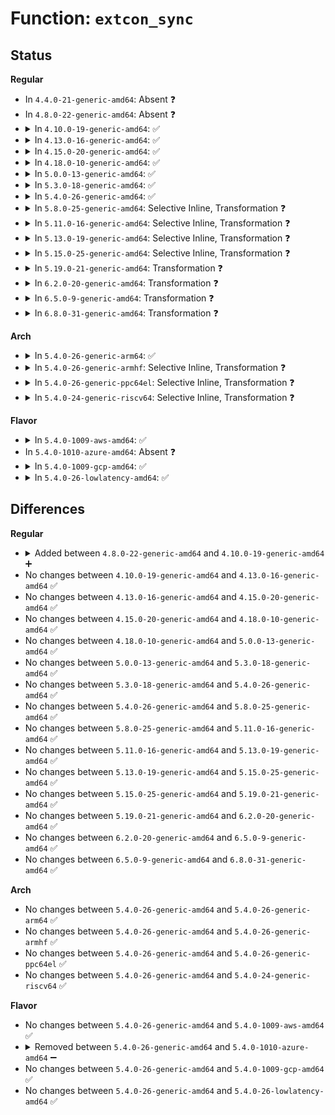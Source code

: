 # Function: <code>extcon_sync</code>

## Status
<b>Regular</b>
<ul>
<li>
In <code>4.4.0-21-generic-amd64</code>: Absent ❓
</li>
<li>
In <code>4.8.0-22-generic-amd64</code>: Absent ❓
</li>
<li>
<details>
<summary>In <code>4.10.0-19-generic-amd64</code>: ✅</summary>

```c
int extcon_sync(struct extcon_dev * edev, unsigned int id)
```

```json
{
  "name": "extcon_sync",
  "collision_type": "Unique Global",
  "inline_type": "No",
  "funcs": [
    {
      "addr": 18446744071586706480,
      "name": "extcon_sync",
      "external": true,
      "loc": "drivers/extcon/extcon.c:423",
      "file": "drivers/extcon/extcon.c",
      "inline": "seen, unknown",
      "caller_inline": [],
      "caller_func": [
        "drivers/extcon/extcon.c:extcon_set_property_sync",
        "drivers/extcon/extcon.c:extcon_set_state_sync"
      ]
    }
  ],
  "symbols": [
    {
      "addr": 18446744071586706480,
      "name": "extcon_sync",
      "section": ".text",
      "bind": "STB_GLOBAL",
      "size": 562
    }
  ]
}
```
</details>
</li>
<li>
<details>
<summary>In <code>4.13.0-16-generic-amd64</code>: ✅</summary>

```c
int extcon_sync(struct extcon_dev * edev, unsigned int id)
```

```json
{
  "name": "extcon_sync",
  "collision_type": "Unique Global",
  "inline_type": "No",
  "funcs": [
    {
      "addr": 18446744071586832128,
      "name": "extcon_sync",
      "external": true,
      "loc": "drivers/extcon/extcon.c:426",
      "file": "drivers/extcon/extcon.c",
      "inline": "seen, unknown",
      "caller_inline": [],
      "caller_func": [
        "drivers/extcon/extcon.c:extcon_set_property_sync",
        "drivers/extcon/extcon.c:extcon_set_state_sync"
      ]
    }
  ],
  "symbols": [
    {
      "addr": 18446744071586832128,
      "name": "extcon_sync",
      "section": ".text",
      "bind": "STB_GLOBAL",
      "size": 575
    }
  ]
}
```
</details>
</li>
<li>
<details>
<summary>In <code>4.15.0-20-generic-amd64</code>: ✅</summary>

```c
int extcon_sync(struct extcon_dev * edev, unsigned int id)
```

```json
{
  "name": "extcon_sync",
  "collision_type": "Unique Global",
  "inline_type": "No",
  "funcs": [
    {
      "addr": 18446744071587319904,
      "name": "extcon_sync",
      "external": true,
      "loc": "drivers/extcon/extcon.c:416",
      "file": "drivers/extcon/extcon.c",
      "inline": "seen, unknown",
      "caller_inline": [],
      "caller_func": [
        "drivers/extcon/extcon.c:extcon_set_property_sync",
        "drivers/extcon/extcon.c:extcon_set_state_sync"
      ]
    }
  ],
  "symbols": [
    {
      "addr": 18446744071587319904,
      "name": "extcon_sync",
      "section": ".text",
      "bind": "STB_GLOBAL",
      "size": 575
    }
  ]
}
```
</details>
</li>
<li>
<details>
<summary>In <code>4.18.0-10-generic-amd64</code>: ✅</summary>

```c
int extcon_sync(struct extcon_dev * edev, unsigned int id)
```

```json
{
  "name": "extcon_sync",
  "collision_type": "Unique Global",
  "inline_type": "No",
  "funcs": [
    {
      "addr": 18446744071587622768,
      "name": "extcon_sync",
      "external": true,
      "loc": "drivers/extcon/extcon.c:416",
      "file": "drivers/extcon/extcon.c",
      "inline": "seen, unknown",
      "caller_inline": [],
      "caller_func": [
        "drivers/extcon/extcon.c:extcon_set_property_sync",
        "drivers/extcon/extcon.c:extcon_set_state_sync"
      ]
    }
  ],
  "symbols": [
    {
      "addr": 18446744071587622768,
      "name": "extcon_sync",
      "section": ".text",
      "bind": "STB_GLOBAL",
      "size": 604
    }
  ]
}
```
</details>
</li>
<li>
<details>
<summary>In <code>5.0.0-13-generic-amd64</code>: ✅</summary>

```c
int extcon_sync(struct extcon_dev * edev, unsigned int id)
```

```json
{
  "name": "extcon_sync",
  "collision_type": "Unique Global",
  "inline_type": "No",
  "funcs": [
    {
      "addr": 18446744071587752208,
      "name": "extcon_sync",
      "external": true,
      "loc": "drivers/extcon/extcon.c:416",
      "file": "drivers/extcon/extcon.c",
      "inline": "seen, unknown",
      "caller_inline": [],
      "caller_func": [
        "drivers/extcon/extcon.c:extcon_set_property_sync",
        "drivers/extcon/extcon.c:extcon_set_state_sync"
      ]
    }
  ],
  "symbols": [
    {
      "addr": 18446744071587752208,
      "name": "extcon_sync",
      "section": ".text",
      "bind": "STB_GLOBAL",
      "size": 604
    }
  ]
}
```
</details>
</li>
<li>
<details>
<summary>In <code>5.3.0-18-generic-amd64</code>: ✅</summary>

```c
int extcon_sync(struct extcon_dev * edev, unsigned int id)
```

```json
{
  "name": "extcon_sync",
  "collision_type": "Unique Global",
  "inline_type": "No",
  "funcs": [
    {
      "addr": 18446744071588056960,
      "name": "extcon_sync",
      "external": true,
      "loc": "drivers/extcon/extcon.c:408",
      "file": "drivers/extcon/extcon.c",
      "inline": "seen, unknown",
      "caller_inline": [],
      "caller_func": [
        "drivers/extcon/extcon.c:extcon_set_property_sync",
        "drivers/extcon/extcon.c:extcon_set_state_sync"
      ]
    }
  ],
  "symbols": [
    {
      "addr": 18446744071588056960,
      "name": "extcon_sync",
      "section": ".text",
      "bind": "STB_GLOBAL",
      "size": 546
    }
  ]
}
```
</details>
</li>
<li>
<details>
<summary>In <code>5.4.0-26-generic-amd64</code>: ✅</summary>

```c
int extcon_sync(struct extcon_dev * edev, unsigned int id)
```

```json
{
  "name": "extcon_sync",
  "collision_type": "Unique Global",
  "inline_type": "No",
  "funcs": [
    {
      "addr": 18446744071588262864,
      "name": "extcon_sync",
      "external": true,
      "loc": "drivers/extcon/extcon.c:408",
      "file": "drivers/extcon/extcon.c",
      "inline": "seen, unknown",
      "caller_inline": [],
      "caller_func": [
        "drivers/extcon/extcon.c:extcon_set_property_sync",
        "drivers/extcon/extcon.c:extcon_set_state_sync"
      ]
    }
  ],
  "symbols": [
    {
      "addr": 18446744071588262864,
      "name": "extcon_sync",
      "section": ".text",
      "bind": "STB_GLOBAL",
      "size": 546
    }
  ]
}
```
</details>
</li>
<li>
<details>
<summary>In <code>5.8.0-25-generic-amd64</code>: Selective Inline, Transformation ❓</summary>

```c
int extcon_sync(struct extcon_dev * edev, unsigned int id)
```

```json
{
  "name": "extcon_sync",
  "collision_type": "Unique Global",
  "inline_type": "Selective",
  "funcs": [
    {
      "addr": 18446744071589145708,
      "name": "extcon_sync",
      "external": true,
      "loc": "drivers/extcon/extcon.c:408",
      "file": "drivers/extcon/extcon.c",
      "inline": "not declared, inlined",
      "caller_inline": [
        "drivers/extcon/extcon.c:extcon_set_property_sync",
        "drivers/extcon/extcon.c:extcon_set_state_sync"
      ],
      "caller_func": [
        "drivers/extcon/extcon.c:extcon_set_property_sync",
        "drivers/extcon/extcon.c:extcon_set_state_sync"
      ]
    }
  ],
  "symbols": [
    {
      "addr": 18446744071589142304,
      "name": "extcon_sync.part.0",
      "section": ".text",
      "bind": "STB_LOCAL",
      "size": 534
    },
    {
      "addr": 18446744071589142848,
      "name": "extcon_sync",
      "section": ".text",
      "bind": "STB_GLOBAL",
      "size": 27
    }
  ]
}
```
</details>
</li>
<li>
<details>
<summary>In <code>5.11.0-16-generic-amd64</code>: Selective Inline, Transformation ❓</summary>

```c
int extcon_sync(struct extcon_dev * edev, unsigned int id)
```

```json
{
  "name": "extcon_sync",
  "collision_type": "Unique Global",
  "inline_type": "Selective",
  "funcs": [
    {
      "addr": 18446744071589144652,
      "name": "extcon_sync",
      "external": true,
      "loc": "drivers/extcon/extcon.c:408",
      "file": "drivers/extcon/extcon.c",
      "inline": "not declared, inlined",
      "caller_inline": [
        "drivers/extcon/extcon.c:extcon_set_property_sync",
        "drivers/extcon/extcon.c:extcon_set_state_sync"
      ],
      "caller_func": [
        "drivers/extcon/extcon.c:extcon_set_property_sync",
        "drivers/extcon/extcon.c:extcon_set_state_sync"
      ]
    }
  ],
  "symbols": [
    {
      "addr": 18446744071589141248,
      "name": "extcon_sync.part.0",
      "section": ".text",
      "bind": "STB_LOCAL",
      "size": 534
    },
    {
      "addr": 18446744071589141792,
      "name": "extcon_sync",
      "section": ".text",
      "bind": "STB_GLOBAL",
      "size": 27
    }
  ]
}
```
</details>
</li>
<li>
<details>
<summary>In <code>5.13.0-19-generic-amd64</code>: Selective Inline, Transformation ❓</summary>

```c
int extcon_sync(struct extcon_dev * edev, unsigned int id)
```

```json
{
  "name": "extcon_sync",
  "collision_type": "Unique Global",
  "inline_type": "Selective",
  "funcs": [
    {
      "addr": 18446744071589035228,
      "name": "extcon_sync",
      "external": true,
      "loc": "drivers/extcon/extcon.c:408",
      "file": "drivers/extcon/extcon.c",
      "inline": "not declared, inlined",
      "caller_inline": [
        "drivers/extcon/extcon.c:extcon_set_property_sync",
        "drivers/extcon/extcon.c:extcon_set_state_sync"
      ],
      "caller_func": [
        "drivers/extcon/extcon.c:extcon_set_property_sync",
        "drivers/extcon/extcon.c:extcon_set_state_sync"
      ]
    }
  ],
  "symbols": [
    {
      "addr": 18446744071589031392,
      "name": "extcon_sync.part.0",
      "section": ".text",
      "bind": "STB_LOCAL",
      "size": 534
    },
    {
      "addr": 18446744071589031936,
      "name": "extcon_sync",
      "section": ".text",
      "bind": "STB_GLOBAL",
      "size": 27
    }
  ]
}
```
</details>
</li>
<li>
<details>
<summary>In <code>5.15.0-25-generic-amd64</code>: Selective Inline, Transformation ❓</summary>

```c
int extcon_sync(struct extcon_dev * edev, unsigned int id)
```

```json
{
  "name": "extcon_sync",
  "collision_type": "Unique Global",
  "inline_type": "Selective",
  "funcs": [
    {
      "addr": 18446744071589751772,
      "name": "extcon_sync",
      "external": true,
      "loc": "drivers/extcon/extcon.c:408",
      "file": "drivers/extcon/extcon.c",
      "inline": "not declared, inlined",
      "caller_inline": [
        "drivers/extcon/extcon.c:extcon_set_property_sync",
        "drivers/extcon/extcon.c:extcon_set_state_sync"
      ],
      "caller_func": [
        "drivers/extcon/extcon.c:extcon_set_property_sync",
        "drivers/extcon/extcon.c:extcon_set_state_sync"
      ]
    }
  ],
  "symbols": [
    {
      "addr": 18446744071589747008,
      "name": "extcon_sync.part.0",
      "section": ".text",
      "bind": "STB_LOCAL",
      "size": 619
    },
    {
      "addr": 18446744071592686770,
      "name": "extcon_sync.part.0.cold",
      "section": ".text",
      "bind": "STB_LOCAL",
      "size": 25
    },
    {
      "addr": 18446744071589747632,
      "name": "extcon_sync",
      "section": ".text",
      "bind": "STB_GLOBAL",
      "size": 27
    }
  ]
}
```
</details>
</li>
<li>
<details>
<summary>In <code>5.19.0-21-generic-amd64</code>: Transformation ❓</summary>

```c
int extcon_sync(struct extcon_dev * edev, unsigned int id)
```

```json
{
  "name": "extcon_sync",
  "collision_type": "Unique Global",
  "inline_type": "No",
  "funcs": [
    {
      "addr": 0,
      "name": "extcon_sync",
      "external": true,
      "loc": "drivers/extcon/extcon.c:409",
      "file": "drivers/extcon/extcon.c",
      "inline": "seen, unknown",
      "caller_inline": [],
      "caller_func": [
        "drivers/extcon/extcon.c:extcon_set_property_sync",
        "drivers/extcon/extcon.c:extcon_set_state_sync"
      ]
    }
  ],
  "symbols": [
    {
      "addr": 18446744071594572175,
      "name": "extcon_sync.cold",
      "section": ".text",
      "bind": "STB_LOCAL",
      "size": 39
    },
    {
      "addr": 18446744071591259120,
      "name": "extcon_sync",
      "section": ".text",
      "bind": "STB_GLOBAL",
      "size": 766
    }
  ]
}
```
</details>
</li>
<li>
<details>
<summary>In <code>6.2.0-20-generic-amd64</code>: Transformation ❓</summary>

```c
int extcon_sync(struct extcon_dev * edev, unsigned int id)
```

```json
{
  "name": "extcon_sync",
  "collision_type": "Unique Global",
  "inline_type": "No",
  "funcs": [
    {
      "addr": 0,
      "name": "extcon_sync",
      "external": true,
      "loc": "drivers/extcon/extcon.c:419",
      "file": "drivers/extcon/extcon.c",
      "inline": "seen, unknown",
      "caller_inline": [],
      "caller_func": [
        "drivers/extcon/extcon.c:extcon_set_property_sync",
        "drivers/extcon/extcon.c:extcon_set_state_sync"
      ]
    }
  ],
  "symbols": [
    {
      "addr": 18446744071596319992,
      "name": "extcon_sync.cold",
      "section": ".text",
      "bind": "STB_LOCAL",
      "size": 39
    },
    {
      "addr": 18446744071593014432,
      "name": "extcon_sync",
      "section": ".text",
      "bind": "STB_GLOBAL",
      "size": 759
    }
  ]
}
```
</details>
</li>
<li>
<details>
<summary>In <code>6.5.0-9-generic-amd64</code>: Transformation ❓</summary>

```c
int extcon_sync(struct extcon_dev * edev, unsigned int id)
```

```json
{
  "name": "extcon_sync",
  "collision_type": "Unique Global",
  "inline_type": "No",
  "funcs": [
    {
      "addr": 0,
      "name": "extcon_sync",
      "external": true,
      "loc": "drivers/extcon/extcon.c:429",
      "file": "drivers/extcon/extcon.c",
      "inline": "seen, unknown",
      "caller_inline": [],
      "caller_func": [
        "drivers/extcon/extcon.c:extcon_set_property_sync",
        "drivers/extcon/extcon.c:extcon_set_state_sync"
      ]
    }
  ],
  "symbols": [
    {
      "addr": 18446744071596849635,
      "name": "extcon_sync.cold",
      "section": ".text",
      "bind": "STB_LOCAL",
      "size": 39
    },
    {
      "addr": 18446744071593466096,
      "name": "extcon_sync",
      "section": ".text",
      "bind": "STB_GLOBAL",
      "size": 772
    }
  ]
}
```
</details>
</li>
<li>
<details>
<summary>In <code>6.8.0-31-generic-amd64</code>: Transformation ❓</summary>

```c
int extcon_sync(struct extcon_dev * edev, unsigned int id)
```

```json
{
  "name": "extcon_sync",
  "collision_type": "Unique Global",
  "inline_type": "No",
  "funcs": [
    {
      "addr": 0,
      "name": "extcon_sync",
      "external": true,
      "loc": "drivers/extcon/extcon.c:429",
      "file": "drivers/extcon/extcon.c",
      "inline": "seen, unknown",
      "caller_inline": [],
      "caller_func": [
        "drivers/extcon/extcon.c:extcon_set_property_sync",
        "drivers/extcon/extcon.c:extcon_set_state_sync"
      ]
    }
  ],
  "symbols": [
    {
      "addr": 18446744071597774456,
      "name": "extcon_sync.cold",
      "section": ".text",
      "bind": "STB_LOCAL",
      "size": 39
    },
    {
      "addr": 18446744071594213184,
      "name": "extcon_sync",
      "section": ".text",
      "bind": "STB_GLOBAL",
      "size": 772
    }
  ]
}
```
</details>
</li>
</ul>
<b>Arch</b>
<ul>
<li>
<details>
<summary>In <code>5.4.0-26-generic-arm64</code>: ✅</summary>

```c
int extcon_sync(struct extcon_dev * edev, unsigned int id)
```

```json
{
  "name": "extcon_sync",
  "collision_type": "Unique Global",
  "inline_type": "No",
  "funcs": [
    {
      "addr": 18446603336501728064,
      "name": "extcon_sync",
      "external": true,
      "loc": "drivers/extcon/extcon.c:408",
      "file": "drivers/extcon/extcon.c",
      "inline": "seen, unknown",
      "caller_inline": [],
      "caller_func": [
        "drivers/extcon/extcon.c:extcon_set_property_sync"
      ]
    }
  ],
  "symbols": [
    {
      "addr": 18446603336501728064,
      "name": "extcon_sync",
      "section": ".text",
      "bind": "STB_GLOBAL",
      "size": 756
    }
  ]
}
```
</details>
</li>
<li>
<details>
<summary>In <code>5.4.0-26-generic-armhf</code>: Selective Inline, Transformation ❓</summary>

```c
int extcon_sync(struct extcon_dev * edev, unsigned int id)
```

```json
{
  "name": "extcon_sync",
  "collision_type": "Unique Global",
  "inline_type": "Selective",
  "funcs": [
    {
      "addr": 3234257164,
      "name": "extcon_sync",
      "external": true,
      "loc": "drivers/extcon/extcon.c:408",
      "file": "drivers/extcon/extcon.c",
      "inline": "not declared, inlined",
      "caller_inline": [
        "drivers/extcon/extcon.c:extcon_set_property_sync"
      ],
      "caller_func": [
        "drivers/extcon/extcon.c:extcon_set_property_sync"
      ]
    }
  ],
  "symbols": [
    {
      "addr": 3234254028,
      "name": "extcon_sync.part.0",
      "section": ".text",
      "bind": "STB_LOCAL",
      "size": 536
    },
    {
      "addr": 3234254564,
      "name": "extcon_sync",
      "section": ".text",
      "bind": "STB_GLOBAL",
      "size": 44
    }
  ]
}
```
</details>
</li>
<li>
<details>
<summary>In <code>5.4.0-26-generic-ppc64el</code>: Selective Inline, Transformation ❓</summary>

```c
int extcon_sync(struct extcon_dev * edev, unsigned int id)
```

```json
{
  "name": "extcon_sync",
  "collision_type": "Unique Global",
  "inline_type": "Selective",
  "funcs": [
    {
      "addr": 13835058055295172552,
      "name": "extcon_sync",
      "external": true,
      "loc": "drivers/extcon/extcon.c:408",
      "file": "drivers/extcon/extcon.c",
      "inline": "not declared, inlined",
      "caller_inline": [
        "drivers/extcon/extcon.c:extcon_set_property_sync"
      ],
      "caller_func": [
        "drivers/extcon/extcon.c:extcon_set_property_sync"
      ]
    }
  ],
  "symbols": [
    {
      "addr": 13835058055295171680,
      "name": "extcon_sync.part.0",
      "section": ".text",
      "bind": "STB_LOCAL",
      "size": 768
    },
    {
      "addr": 13835058055295172448,
      "name": "extcon_sync",
      "section": ".text",
      "bind": "STB_GLOBAL",
      "size": 36
    }
  ]
}
```
</details>
</li>
<li>
<details>
<summary>In <code>5.4.0-24-generic-riscv64</code>: Selective Inline, Transformation ❓</summary>

```c
int extcon_sync(struct extcon_dev * edev, unsigned int id)
```

```json
{
  "name": "extcon_sync",
  "collision_type": "Unique Global",
  "inline_type": "Selective",
  "funcs": [
    {
      "addr": 18446743936278140222,
      "name": "extcon_sync",
      "external": true,
      "loc": "drivers/extcon/extcon.c:408",
      "file": "drivers/extcon/extcon.c",
      "inline": "not declared, inlined",
      "caller_inline": [
        "drivers/extcon/extcon.c:extcon_set_property_sync"
      ],
      "caller_func": [
        "drivers/extcon/extcon.c:extcon_set_property_sync"
      ]
    }
  ],
  "symbols": [
    {
      "addr": 18446743936278139646,
      "name": "extcon_sync.part.0",
      "section": ".text",
      "bind": "STB_LOCAL",
      "size": 466
    },
    {
      "addr": 18446743936278140112,
      "name": "extcon_sync",
      "section": ".text",
      "bind": "STB_GLOBAL",
      "size": 56
    }
  ]
}
```
</details>
</li>
</ul>
<b>Flavor</b>
<ul>
<li>
<details>
<summary>In <code>5.4.0-1009-aws-amd64</code>: ✅</summary>

```c
int extcon_sync(struct extcon_dev * edev, unsigned int id)
```

```json
{
  "name": "extcon_sync",
  "collision_type": "Unique Global",
  "inline_type": "No",
  "funcs": [
    {
      "addr": 18446744071587874560,
      "name": "extcon_sync",
      "external": true,
      "loc": "drivers/extcon/extcon.c:408",
      "file": "drivers/extcon/extcon.c",
      "inline": "seen, unknown",
      "caller_inline": [],
      "caller_func": [
        "drivers/extcon/extcon.c:extcon_set_property_sync",
        "drivers/extcon/extcon.c:extcon_set_state_sync"
      ]
    }
  ],
  "symbols": [
    {
      "addr": 18446744071587874560,
      "name": "extcon_sync",
      "section": ".text",
      "bind": "STB_GLOBAL",
      "size": 546
    }
  ]
}
```
</details>
</li>
<li>
In <code>5.4.0-1010-azure-amd64</code>: Absent ❓
</li>
<li>
<details>
<summary>In <code>5.4.0-1009-gcp-amd64</code>: ✅</summary>

```c
int extcon_sync(struct extcon_dev * edev, unsigned int id)
```

```json
{
  "name": "extcon_sync",
  "collision_type": "Unique Global",
  "inline_type": "No",
  "funcs": [
    {
      "addr": 18446744071588199920,
      "name": "extcon_sync",
      "external": true,
      "loc": "drivers/extcon/extcon.c:408",
      "file": "drivers/extcon/extcon.c",
      "inline": "seen, unknown",
      "caller_inline": [],
      "caller_func": [
        "drivers/extcon/extcon.c:extcon_set_property_sync",
        "drivers/extcon/extcon.c:extcon_set_state_sync"
      ]
    }
  ],
  "symbols": [
    {
      "addr": 18446744071588199920,
      "name": "extcon_sync",
      "section": ".text",
      "bind": "STB_GLOBAL",
      "size": 546
    }
  ]
}
```
</details>
</li>
<li>
<details>
<summary>In <code>5.4.0-26-lowlatency-amd64</code>: ✅</summary>

```c
int extcon_sync(struct extcon_dev * edev, unsigned int id)
```

```json
{
  "name": "extcon_sync",
  "collision_type": "Unique Global",
  "inline_type": "No",
  "funcs": [
    {
      "addr": 18446744071588335216,
      "name": "extcon_sync",
      "external": true,
      "loc": "drivers/extcon/extcon.c:408",
      "file": "drivers/extcon/extcon.c",
      "inline": "seen, unknown",
      "caller_inline": [],
      "caller_func": [
        "drivers/extcon/extcon.c:extcon_set_property_sync",
        "drivers/extcon/extcon.c:extcon_set_state_sync"
      ]
    }
  ],
  "symbols": [
    {
      "addr": 18446744071588335216,
      "name": "extcon_sync",
      "section": ".text",
      "bind": "STB_GLOBAL",
      "size": 546
    }
  ]
}
```
</details>
</li>
</ul>

## Differences
<b>Regular</b>
<ul>
<li>
<details>
<summary>Added between <code>4.8.0-22-generic-amd64</code> and <code>4.10.0-19-generic-amd64</code> ➕</summary>

```c
int extcon_sync(struct extcon_dev * edev, unsigned int id)
```
</details>
</li>
<li>
No changes between <code>4.10.0-19-generic-amd64</code> and <code>4.13.0-16-generic-amd64</code> ✅
</li>
<li>
No changes between <code>4.13.0-16-generic-amd64</code> and <code>4.15.0-20-generic-amd64</code> ✅
</li>
<li>
No changes between <code>4.15.0-20-generic-amd64</code> and <code>4.18.0-10-generic-amd64</code> ✅
</li>
<li>
No changes between <code>4.18.0-10-generic-amd64</code> and <code>5.0.0-13-generic-amd64</code> ✅
</li>
<li>
No changes between <code>5.0.0-13-generic-amd64</code> and <code>5.3.0-18-generic-amd64</code> ✅
</li>
<li>
No changes between <code>5.3.0-18-generic-amd64</code> and <code>5.4.0-26-generic-amd64</code> ✅
</li>
<li>
No changes between <code>5.4.0-26-generic-amd64</code> and <code>5.8.0-25-generic-amd64</code> ✅
</li>
<li>
No changes between <code>5.8.0-25-generic-amd64</code> and <code>5.11.0-16-generic-amd64</code> ✅
</li>
<li>
No changes between <code>5.11.0-16-generic-amd64</code> and <code>5.13.0-19-generic-amd64</code> ✅
</li>
<li>
No changes between <code>5.13.0-19-generic-amd64</code> and <code>5.15.0-25-generic-amd64</code> ✅
</li>
<li>
No changes between <code>5.15.0-25-generic-amd64</code> and <code>5.19.0-21-generic-amd64</code> ✅
</li>
<li>
No changes between <code>5.19.0-21-generic-amd64</code> and <code>6.2.0-20-generic-amd64</code> ✅
</li>
<li>
No changes between <code>6.2.0-20-generic-amd64</code> and <code>6.5.0-9-generic-amd64</code> ✅
</li>
<li>
No changes between <code>6.5.0-9-generic-amd64</code> and <code>6.8.0-31-generic-amd64</code> ✅
</li>
</ul>
<b>Arch</b>
<ul>
<li>
No changes between <code>5.4.0-26-generic-amd64</code> and <code>5.4.0-26-generic-arm64</code> ✅
</li>
<li>
No changes between <code>5.4.0-26-generic-amd64</code> and <code>5.4.0-26-generic-armhf</code> ✅
</li>
<li>
No changes between <code>5.4.0-26-generic-amd64</code> and <code>5.4.0-26-generic-ppc64el</code> ✅
</li>
<li>
No changes between <code>5.4.0-26-generic-amd64</code> and <code>5.4.0-24-generic-riscv64</code> ✅
</li>
</ul>
<b>Flavor</b>
<ul>
<li>
No changes between <code>5.4.0-26-generic-amd64</code> and <code>5.4.0-1009-aws-amd64</code> ✅
</li>
<li>
<details>
<summary>Removed between <code>5.4.0-26-generic-amd64</code> and <code>5.4.0-1010-azure-amd64</code> ➖</summary>

```c
int extcon_sync(struct extcon_dev * edev, unsigned int id)
```
</details>
</li>
<li>
No changes between <code>5.4.0-26-generic-amd64</code> and <code>5.4.0-1009-gcp-amd64</code> ✅
</li>
<li>
No changes between <code>5.4.0-26-generic-amd64</code> and <code>5.4.0-26-lowlatency-amd64</code> ✅
</li>
</ul>
